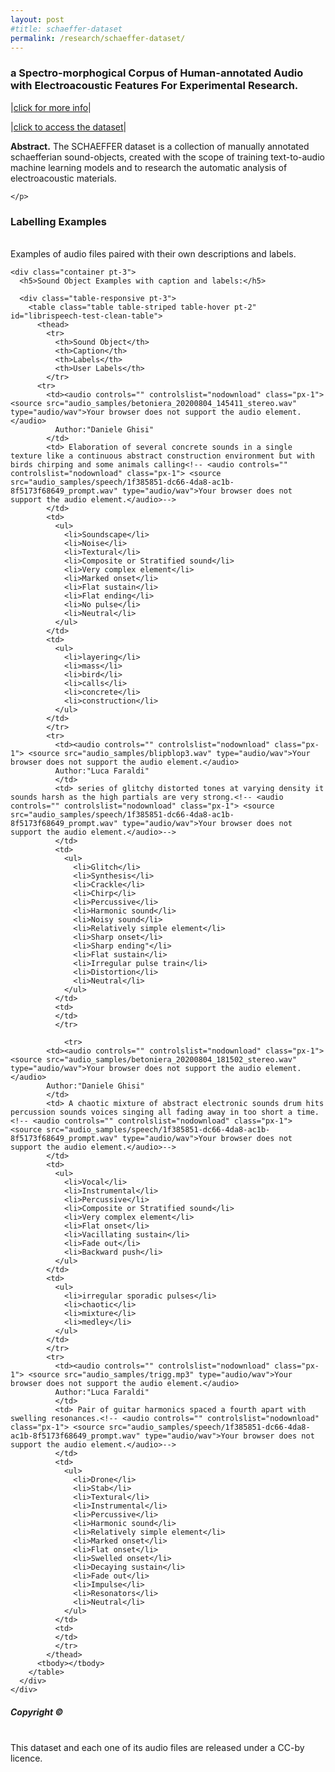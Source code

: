 ```yaml
---
layout: post
#title: schaeffer-dataset
permalink: /research/schaeffer-dataset/
---
```


 <div class="container pt-5 mt-5 shadow p-5 mb-5 bg-white rounded">
    <div class="text-center">
      <h3>a Spectro-morphogical Corpus of Human-annotated Audio with Electroacoustic Features For Experimental Research.</h3>
      <p class="lead fw-bold">
        |<a href="DESCRIPTION.pdf" class="btn border-white bg-white fw-bold">click for more info</a>|
        <!--<a href="https://ai.googleblog.com/2022/10/audiolm-language-modeling-approach-to.html" class="btn border-white bg-white fw-bold">blog post</a>|-->
      </p>
      <p class="lead fw-bold">
        |<a href="https://huggingface.co/datasets/dbschaeffer/schaeffer_thesis_corrected" class="btn border-white bg-white fw-bold">click to access the dataset</a>|
        <!--<a href="https://ai.googleblog.com/2022/10/audiolm-language-modeling-approach-to.html" class="btn border-white bg-white fw-bold">blog post</a>|-->
      </p>
    </div>
    <p>
      <b>Abstract.</b> 
      The SCHAEFFER dataset is a collection of manually annotated schaefferian sound-objects, created with the scope of training text-to-audio machine learning models and to research the automatic analysis of electroacoustic materials.
    
    </p>
    
  </div>

  <div class="container pt-5 mt-5 shadow p-5 mb-5 bg-white rounded">
    <h3>Labelling Examples</h3>
    <p class="mb-0">
      <br>
      Examples of audio files paired with their own descriptions and labels.
    </p>

   
    <div class="container pt-3">
      <h5>Sound Object Examples with caption and labels:</h5>

      <div class="table-responsive pt-3">
        <table class="table table-striped table-hover pt-2" id="librispeech-test-clean-table">
          <thead>
            <tr>
              <th>Sound Object</th>
              <th>Caption</th>
              <th>Labels</th>
              <th>User Labels</th>
            </tr>
          <tr>
            <td><audio controls="" controlslist="nodownload" class="px-1"> <source src="audio_samples/betoniera_20200804_145411_stereo.wav" type="audio/wav">Your browser does not support the audio element.</audio>
              Author:"Daniele Ghisi"
            </td>
            <td> Elaboration of several concrete sounds in a single texture like a continuous abstract construction environment but with birds chirping and some animals calling<!-- <audio controls="" controlslist="nodownload" class="px-1"> <source src="audio_samples/speech/1f385851-dc66-4da8-ac1b-8f5173f68649_prompt.wav" type="audio/wav">Your browser does not support the audio element.</audio>-->
            </td>
            <td>
              <ul>
                <li>Soundscape</li>
                <li>Noise</li>
                <li>Textural</li>
                <li>Composite or Stratified sound</li>
                <li>Very complex element</li>
                <li>Marked onset</li>
                <li>Flat sustain</li>
                <li>Flat ending</li>
                <li>No pulse</li>
                <li>Neutral</li>
              </ul>
            </td>
            <td>
              <ul>
                <li>layering</li>
                <li>mass</li>
                <li>bird</li>
                <li>calls</li>
                <li>concrete</li>
                <li>construction</li>
              </ul>
            </td>
            </tr>
            <tr>
              <td><audio controls="" controlslist="nodownload" class="px-1"> <source src="audio_samples/blipblop3.wav" type="audio/wav">Your browser does not support the audio element.</audio>
              Author:"Luca Faraldi"
              </td>
              <td> series of glitchy distorted tones at varying density it sounds harsh as the high partials are very strong.<!-- <audio controls="" controlslist="nodownload" class="px-1"> <source src="audio_samples/speech/1f385851-dc66-4da8-ac1b-8f5173f68649_prompt.wav" type="audio/wav">Your browser does not support the audio element.</audio>-->
              </td>
              <td>
                <ul>
                  <li>Glitch</li>
                  <li>Synthesis</li>
                  <li>Crackle</li>
                  <li>Chirp</li>
                  <li>Percussive</li>
                  <li>Harmonic sound</li>
                  <li>Noisy sound</li>
                  <li>Relatively simple element</li>
                  <li>Sharp onset</li>
                  <li>Sharp ending"</li>
                  <li>Flat sustain</li>
                  <li>Irregular pulse train</li>
                  <li>Distortion</li>
                  <li>Neutral</li>
                </ul>
              </td>
              <td>
              </td>
              </tr>
              
                <tr>
            <td><audio controls="" controlslist="nodownload" class="px-1"> <source src="audio_samples/betoniera_20200804_181502_stereo.wav" type="audio/wav">Your browser does not support the audio element.</audio>
            Author:"Daniele Ghisi"
            </td>
            <td> A chaotic mixture of abstract electronic sounds drum hits percussion sounds voices singing all fading away in too short a time.<!-- <audio controls="" controlslist="nodownload" class="px-1"> <source src="audio_samples/speech/1f385851-dc66-4da8-ac1b-8f5173f68649_prompt.wav" type="audio/wav">Your browser does not support the audio element.</audio>-->
            </td>
            <td>
              <ul>
                <li>Vocal</li>
                <li>Instrumental</li>
                <li>Percussive</li>
                <li>Composite or Stratified sound</li>
                <li>Very complex element</li>
                <li>Flat onset</li>
                <li>Vacillating sustain</li>
                <li>Fade out</li>
                <li>Backward push</li>
              </ul>
            </td>
            <td>
              <ul>
                <li>irregular sporadic pulses</li>
                <li>chaotic</li>
                <li>mixture</li>
                <li>medley</li>
              </ul>
            </td>
            </tr>
            <tr>
              <td><audio controls="" controlslist="nodownload" class="px-1"> <source src="audio_samples/trigg.mp3" type="audio/wav">Your browser does not support the audio element.</audio>
              Author:"Luca Faraldi"
              </td>
              <td> Pair of guitar harmonics spaced a fourth apart with swelling resonances.<!-- <audio controls="" controlslist="nodownload" class="px-1"> <source src="audio_samples/speech/1f385851-dc66-4da8-ac1b-8f5173f68649_prompt.wav" type="audio/wav">Your browser does not support the audio element.</audio>-->
              </td>
              <td>
                <ul>
                  <li>Drone</li>
                  <li>Stab</li>
                  <li>Textural</li>
                  <li>Instrumental</li>
                  <li>Percussive</li>
                  <li>Harmonic sound</li>
                  <li>Relatively simple element</li>
                  <li>Marked onset</li>
                  <li>Flat onset</li>
                  <li>Swelled onset</li>
                  <li>Decaying sustain</li>
                  <li>Fade out</li>
                  <li>Impulse</li>
                  <li>Resonators</li>
                  <li>Neutral</li>
                </ul>
              </td>
              <td>
              </td>
              </tr>
            </thead>
          <tbody></tbody>
        </table> 
      </div>
    </div>
  </div>

 <div class="container shadow p-5 mb-5 bg-white rounded">
    <div class="text-center">
      <h5>Copyright ©</h5>
      <p class="mb-0">
        <br>
        This dataset and each one of its audio files are released under a CC-by licence.
      </p>
    </div>
  </div>
